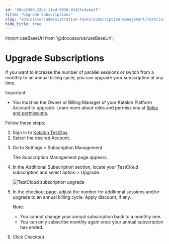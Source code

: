 ```yaml
---
id: "99ce2360-22b2-11ed-9930-0242fe3e4a3f"
title: "Upgrade Subscriptions"
slug: "administer/administration-tasks/subscription-management/testcloud-subscription/upgrade-subscriptions"
hide_title: true
---
```

import useBaseUrl from '@docusaurus/useBaseUrl';


# <a id="id" class="anchor_top_offset"/><a id="ariaid-title1" class="anchor_top_offset"/>Upgrade Subscriptions

<p xmlns="http://www.w3.org/1999/xhtml" className="p">If you want to increase the number of parallel sessions or switch from a monthly to an annual billing cycle, you can upgrade your subscription at any time.</p> 
<div xmlns="http://www.w3.org/1999/xhtml" className="note important note_important"><span className="note__title">Important:</span> <ul className="ul"><li className="li"><p className="p">You must be the Owner or Billing Manager of your Katalon Platform Account to upgrade. Learn more about roles and permissions at <a className="xref" href="/administer/administration-roles/administrative-roles-and-permissions">Roles and permissions</a>.</p></li></ul></div>
<p xmlns="http://www.w3.org/1999/xhtml" className="p">Follow these steps:</p> 
<ol xmlns="http://www.w3.org/1999/xhtml" className="ol"><li className="li">Sign in to <a className="xref j-external-link" href="https://testops.katalon.io/" target="_blank">Katalon TestOps</a>.</li><li className="li">Select the desired Account.</li><li className="li"><p className="p">Go to <span className="ph uicontrol">Settings</span> &gt; <span className="ph uicontrol">Subscription Management</span>.</p><p className="p">The Subscription Management page appears.</p></li><li className="li"><p className="p">In the <span className="ph uicontrol">Additional Subscription</span> section, locate your <span className="ph">TestCloud</span> subscription and select <em className="ph i">option</em> &gt; <span className="ph uicontrol">Upgrade</span>.</p><p className="p"><img className="image" width={700} src={useBaseUrl("/4dd80620-37d8-11ed-9930-0242fe3e4a3f.png")} alt="TestCloud subscription upgrade" /></p></li><li className="li"><p className="p">In the checkout page, adjust the number for additional sessions and/or upgrade to an annual billing cycle. Apply discount, if any.</p><div className="note note note_note"><span className="note__title">Note:</span> <ul className="ul"><li className="li">You cannot change your annual subscription back to a monthly one.</li><li className="li">You can only subscribe monthly again once your annual subscription has ended.</li></ul></div></li><li className="li"><p className="p">Click <span className="ph uicontrol">Checkout</span>.</p></li></ol> 
